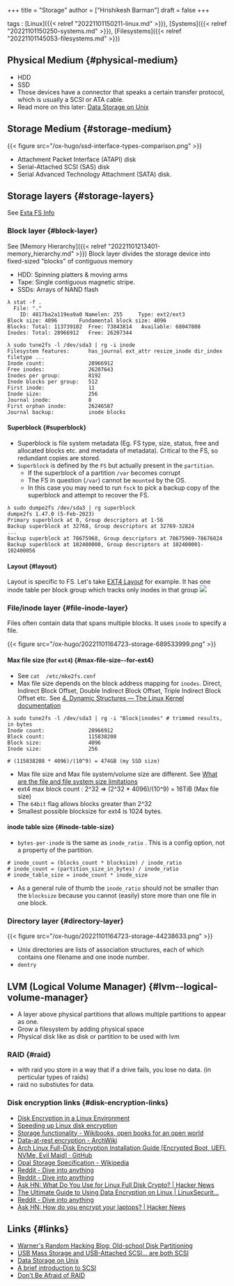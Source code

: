 +++
title = "Storage"
author = ["Hrishikesh Barman"]
draft = false
+++

tags
: [Linux]({{< relref "20221101150211-linux.md" >}}), [Systems]({{< relref "20221101150250-systems.md" >}}), [Filesystems]({{< relref "20221101145053-filesystems.md" >}})


## Physical Medium {#physical-medium}

-   HDD
-   SSD
-   Those devices have a connector that speaks a certain transfer protocol, which is usually a SCSI or ATA cable.
-   Read more on this later: [Data Storage on Unix](https://venam.nixers.net/blog/unix/2017/11/05/unix-filesystem.html)


## Storage Medium {#storage-medium}

{{< figure src="/ox-hugo/ssd-interface-types-comparison.png" >}}

-   Attachment Packet Interface (ATAPI) disk
-   Serial-Attached SCSI (SAS) disk
-   Serial Advanced Technology Attachment (SATA) disk.


## Storage layers {#storage-layers}

See [Exta FS Info](https://www.cs.princeton.edu/courses/archive/fall19/cos316/lectures/06-file-systems-1-extra.pdf)


### Block layer {#block-layer}

See [Memory Hierarchy]({{< relref "20221101213401-memory_hierarchy.md" >}})
Block layer divides the storage device into fixed-sized "blocks" of contiguous memory

-   HDD: Spinning platters &amp; moving arms
-   Tape: Single contiguous magnetic stripe.
-   SSDs: Arrays of NAND flash

<!--listend-->

```shell
λ stat -f .
  File: "."
    ID: 4817ba2a119ea9a0 Namelen: 255     Type: ext2/ext3
Block size: 4096       Fundamental block size: 4096
Blocks: Total: 113739102  Free: 73843814   Available: 68047808
Inodes: Total: 28966912   Free: 26207344

λ sudo tune2fs -l /dev/sda3 | rg -i inode
Filesystem features:      has_journal ext_attr resize_inode dir_index filetype ...
Inode count:              28966912
Free inodes:              26207643
Inodes per group:         8192
Inode blocks per group:   512
First inode:              11
Inode size:               256
Journal inode:            8
First orphan inode:       26246587
Journal backup:           inode blocks
```


#### Superblock {#superblock}

-   Superblock is file system metadata (Eg. FS type, size, status, free and allocated blocks etc. and metadata of metadata). Critical to the FS, so redundant copies are stored.
-   `Superblock` is defined by the `FS` but actually present in the `partition`.
    -   If the superblock of a partition `/var` becomes corrupt
    -   The FS in question (`/var`) cannot be `mounted` by the OS.
    -   In this case you may need to run `fsck` to pick a backup copy of the superblock and attempt to recover the FS.

<!--listend-->

```shell
λ sudo dumpe2fs /dev/sda3 | rg superblock
dumpe2fs 1.47.0 (5-Feb-2023)
Primary superblock at 0, Group descriptors at 1-56
Backup superblock at 32768, Group descriptors at 32769-32824
...
Backup superblock at 78675968, Group descriptors at 78675969-78676024
Backup superblock at 102400000, Group descriptors at 102400001-102400056
```


#### Layout {#layout}

Layout is specific to FS. Let's take [EXT4 Layout](https://www.kernel.org/doc/html/latest/filesystems/ext4/overview.html#layout) for example. It has one inode table per block group which tracks only inodes in that group
![](/ox-hugo/20221101164723-storage-795949122.png)


### File/inode layer {#file-inode-layer}

Files often contain data that spans multiple blocks. It uses `inode` to specify a file.

{{< figure src="/ox-hugo/20221101164723-storage-689533999.png" >}}


#### Max file size (for `ext4`) {#max-file-size--for-ext4}

-   See `cat  /etc/mke2fs.conf`
-   Max file size depends on the block address mapping for `inodes`. Direct, Indirect Block Offset, Double Indirect Block Offset, Triple Indirect Block Offset etc. See [4. Dynamic Structures — The Linux Kernel documentation](https://www.kernel.org/doc/html/latest/filesystems/ext4/dynamic.html#direct-indirect-block-addressing)

<!--listend-->

```shell
λ sudo tune2fs -l /dev/sda3 | rg -i "Block|inodes" # trimmed results, in bytes
Inode count:              28966912
Block count:              115838208
Block size:               4096
Inode size:               256

# (115838208 * 4096)/(10^9) = 474GB (my SSD size)
```

-   Max file size and Max file system/volume size are different. See [What are the file and file system size limitations](https://access.redhat.com/solutions/1532)
-   ext4 max block count : 2^32 =&gt; (2^32 \* 4096)/(10^9) = 16TiB (Max file size)
-   The `64bit` flag allows blocks greater than 2^32
-   Smallest possible blocksize for ext4 is 1024 bytes.


#### inode table size {#inode-table-size}

-   `bytes-per-inode`  is the same as `inode_ratio` . This is a config option, not a property of the partition.

<!--listend-->

```shell
# inode_count = (blocks_count * blocksize) / inode_ratio
# inode_count = (partition_size_in_bytes) / inode_ratio
# inode_table_size = inode_count * inode_size
```

-   As a general rule of thumb the `inode_ratio` should not be smaller than the `blocksize` because you cannot (easily) store more than one file in one block.


### Directory layer {#directory-layer}

{{< figure src="/ox-hugo/20221101164723-storage-44238633.png" >}}

-   Unix directories are lists of association structures, each of which contains one filename and one inode number.
-   `dentry`


## LVM (Logical Volume Manager) {#lvm--logical-volume-manager}

-   A layer above physical partitions that allows multiple partitions to appear as one.
-   Grow a filesystem by adding physical space
-   Physical disk like as disk or partition to be used with lvm


### RAID {#raid}

-   with raid you store in a way that if a drive fails, you lose no data. (in perticular types of raids)
-   raid no substiutes for data.


### Disk encryption links {#disk-encryption-links}

-   [Disk Encryption in a Linux Environment](https://docs.oracle.com/en/database/other-databases/nosql-database/20.3/security/disk-encryption-linux-environment.html)
-   [Speeding up Linux disk encryption](https://blog.cloudflare.com/speeding-up-linux-disk-encryption/)
-   [Storage functionality - Wikibooks, open books for an open world](https://en.wikibooks.org/wiki/The_Linux_Kernel/Storage)
-   [Data-at-rest encryption - ArchWiki](https://wiki.archlinux.org/title/Data-at-rest_encryption)
-   [Arch Linux Full-Disk Encryption Installation Guide [Encrypted Boot, UEFI, NVMe, Evil Maid] · GitHub](https://gist.github.com/huntrar/e42aee630bee3295b2c671d098c81268)
-   [Opal Storage Specification - Wikipedia](https://en.wikipedia.org/wiki/Opal_Storage_Specification)
-   [Reddit - Dive into anything](https://www.reddit.com/r/thinkpad/comments/a212wx/what_is_the_opal_in_nvme_m2_opal_ssd_in_the_x1e/)
-   [Reddit - Dive into anything](https://www.reddit.com/r/archlinux/comments/7gv4ed/anyone_using_an_opal_drive/)
-   [Ask HN: What Do You Use for Linux Full Disk Crypto? | Hacker News](https://news.ycombinator.com/item?id=19299404)
-   [The Ultimate Guide to Using Data Encryption on Linux | LinuxSecurit...](https://linuxsecurity.com/features/features/the-ultimate-guide-to-using-data-encryption-on-linux?rss)
-   [Reddit - Dive into anything](https://www.reddit.com/r/linux/comments/30nhvk/encryption_in_linux/)
-   [Ask HN: How do you encrypt your laptops? | Hacker News](https://news.ycombinator.com/item?id=11761491)


## Links {#links}

-   [Warner's Random Hacking Blog: Old-school Disk Partitioning](https://bsdimp.blogspot.com/2020/07/old-school-disk-partitioning.html)
-   [USB Mass Storage and USB-Attached SCSI... are both SCSI](https://www.devever.net/~hl/usbuas)
-   [Data Storage on Unix](https://venam.nixers.net/blog/unix/2017/11/05/unix-filesystem.html)
-   [A brief introduction to SCSI](https://www.devever.net/~hl/scsi)
-   [Don't Be Afraid of RAID](https://louwrentius.com/dont-be-afraid-of-raid.html)
